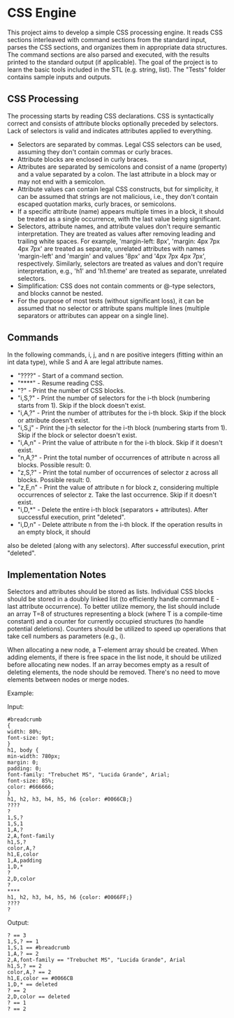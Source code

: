 # CSS Engine

This project aims to develop a simple CSS processing engine. It reads CSS sections interleaved with command sections from the standard input, parses the CSS sections, and organizes them in appropriate data structures. The command sections are also parsed and executed, with the results printed to the standard output (if applicable).
The goal of the project is to learn the basic tools included in the STL (e.g. string, list). The "Tests" folder contains sample inputs and outputs.

## CSS Processing

The processing starts by reading CSS declarations. CSS is syntactically correct and consists of attribute blocks optionally preceded by selectors. Lack of selectors is valid and indicates attributes applied to everything.

- Selectors are separated by commas. Legal CSS selectors can be used, assuming they don't contain commas or curly braces.
- Attribute blocks are enclosed in curly braces.
- Attributes are separated by semicolons and consist of a name (property) and a value separated by a colon. The last attribute in a block may or may not end with a semicolon.
- Attribute values can contain legal CSS constructs, but for simplicity, it can be assumed that strings are not malicious, i.e., they don't contain escaped quotation marks, curly braces, or semicolons.
- If a specific attribute (name) appears multiple times in a block, it should be treated as a single occurrence, with the last value being significant.
- Selectors, attribute names, and attribute values don't require semantic interpretation. They are treated as values after removing leading and trailing white spaces. For example, 'margin-left: 8px', 'margin: 4px 7px 4px 7px' are treated as separate, unrelated attributes with names 'margin-left' and 'margin' and values '8px' and '4px 7px 4px 7px', respectively. Similarly, selectors are treated as values and don't require interpretation, e.g., 'h1' and 'h1.theme' are treated as separate, unrelated selectors.
- Simplification: CSS does not contain comments or @-type selectors, and blocks cannot be nested.
- For the purpose of most tests (without significant loss), it can be assumed that no selector or attribute spans multiple lines (multiple separators or attributes can appear on a single line).

## Commands

In the following commands, i, j, and n are positive integers (fitting within an int data type), while S and A are legal attribute names.

- "????" - Start of a command section.
- "****" - Resume reading CSS.
- "?" - Print the number of CSS blocks.
- "i,S,?" - Print the number of selectors for the i-th block (numbering starts from 1). Skip if the block doesn't exist.
- "i,A,?" - Print the number of attributes for the i-th block. Skip if the block or attribute doesn't exist.
- "i,S,j" - Print the j-th selector for the i-th block (numbering starts from 1). Skip if the block or selector doesn't exist.
- "i,A,n" - Print the value of attribute n for the i-th block. Skip if it doesn't exist.
- "n,A,?" - Print the total number of occurrences of attribute n across all blocks. Possible result: 0.
- "z,S,?" - Print the total number of occurrences of selector z across all blocks. Possible result: 0.
- "z,E,n" - Print the value of attribute n for block z, considering multiple occurrences of selector z. Take the last occurrence. Skip if it doesn't exist.
- "i,D,*" - Delete the entire i-th block (separators + attributes). After successful execution, print "deleted".
- "i,D,n" - Delete attribute n from the i-th block. If the operation results in an empty block, it should

also be deleted (along with any selectors). After successful execution, print "deleted".

## Implementation Notes

Selectors and attributes should be stored as lists.
Individual CSS blocks should be stored in a doubly linked list (to efficiently handle command E - last attribute occurrence). To better utilize memory, the list should include an array T=8 of structures representing a block (where T is a compile-time constant) and a counter for currently occupied structures (to handle potential deletions). Counters should be utilized to speed up operations that take cell numbers as parameters (e.g., i).

When allocating a new node, a T-element array should be created. When adding elements, if there is free space in the list node, it should be utilized before allocating new nodes. If an array becomes empty as a result of deleting elements, the node should be removed. There's no need to move elements between nodes or merge nodes.

Example:

Input:
```
#breadcrumb
{
width: 80%;
font-size: 9pt;
}
h1, body {
min-width: 780px;
margin: 0;
padding: 0;
font-family: "Trebuchet MS", "Lucida Grande", Arial;
font-size: 85%;
color: #666666;
}
h1, h2, h3, h4, h5, h6 {color: #0066CB;}
????
?
1,S,?
1,S,1
1,A,?
2,A,font-family
h1,S,?
color,A,?
h1,E,color
1,A,padding
1,D,*
?
2,D,color
?
****
h1, h2, h3, h4, h5, h6 {color: #0066FF;}
????
?
```

Output:
```
? == 3
1,S,? == 1
1,S,1 == #breadcrumb
1,A,? == 2
2,A,font-family == "Trebuchet MS", "Lucida Grande", Arial
h1,S,? == 2
color,A,? == 2
h1,E,color == #0066CB
1,D,* == deleted
? == 2
2,D,color == deleted
? == 1
? == 2
```
